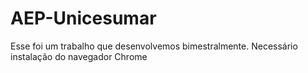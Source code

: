 # AEP-Unicesumar
Esse foi um trabalho que desenvolvemos bimestralmente.
Necessário instalação do navegador Chrome 
